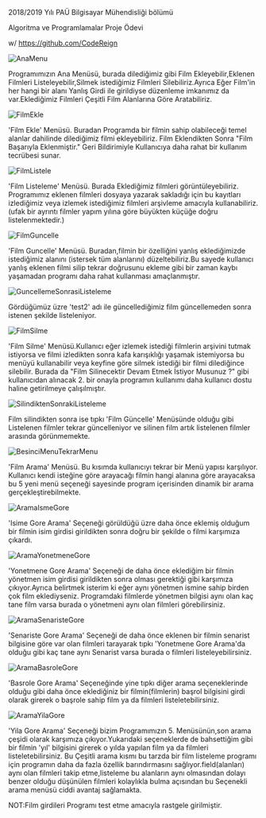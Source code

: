 2018/2019 Yılı PAÜ Bilgisayar Mühendisliği bölümü

Algoritma ve Programlamalar Proje Ödevi

w/ https://github.com/CodeReign




![AnaMenu](https://user-images.githubusercontent.com/44782947/74163350-52896300-4c33-11ea-8909-c023b2abcab1.jpg)


Programımızın Ana Menüsü, burada dilediğimiz gibi Film Ekleyebilir,Eklenen Filmleri Listeleyebilir,Silmek istediğimiz Filmleri Silebiliriz.Ayrıca Eğer Film'in her hangi bir alanı Yanlış Girdi ile girildiyse düzenleme imkanımız da var.Eklediğimiz Filmleri Çeşitli Film Alanlarına Göre Aratabiliriz.



![FilmEkle](https://user-images.githubusercontent.com/44782947/74163793-f410b480-4c33-11ea-9273-2b0a812586d4.jpg)


'Film Ekle' Menüsü. Buradan Programda bir filmin sahip olabileceği temel alanlar dahilinde dilediğimiz filmi ekleyebiliriz.
Film Eklendikten Sonra "Film Başarıyla Eklenmiştir." Geri Bildirimiyle Kullanıcıya daha rahat bir kullanım tecrübesi sunar.



![FilmListele](https://user-images.githubusercontent.com/44782947/74163608-abf19200-4c33-11ea-8e38-ec91e0c70dd7.jpg)


'Film Listeleme' Menüsü. Burada Eklediğimiz filmleri görüntüleyebiliriz. Programımız eklenen filmleri dosyaya yazarak sakladığı için bu kayıtları izlediğimiz veya izlemek istediğimiz filmleri arşivleme amacıyla kullanabiliriz.(ufak bir ayrıntı filmler yapım yılına göre büyükten küçüğe doğru listelenmektedir.)


![FilmGuncelle](https://user-images.githubusercontent.com/44782947/74164046-4b168980-4c34-11ea-90af-fdd182e4c69e.jpg)


'Film Guncelle' Menüsü. Buradan,filmin bir özelliğini yanlış eklediğimizde istediğimiz alanını (istersek tüm alanlarını) düzeltebiliriz.Bu sayede kullanıcı yanlış eklenen filmi silip tekrar doğrusunu ekleme gibi bir zaman kaybı yaşamadan programı daha rahat kullanması amaçlanmıştır.


![GuncellemeSonrasiListeleme](https://user-images.githubusercontent.com/44782947/74164713-338bd080-4c35-11ea-8f64-bcf3c48a6cbc.jpg)

Gördüğümüz üzre 'test2' adı ile güncellediğimiz film güncellemeden sonra istenen şekilde listeleniyor.
 

![FilmSilme](https://user-images.githubusercontent.com/44782947/74164291-9fba0480-4c34-11ea-891c-4d2a2037efe5.jpg)


'Film Silme' Menüsü.Kullanıcı eğer izlemek istediği filmlerin arşivini tutmak istiyorsa ve filmi izledikten sonra kafa karışıklığı yaşamak istemiyorsa bu menüyü kullanabilir veya keyfine göre silmek istediği bir filmi dilediğince silebilir. Burada da "Film Silinecektir Devam Etmek İstiyor Musunuz ?" gibi kullanıcıdan alınacak 2. bir onayla programın kullanımı daha kullanıcı dostu haline getirilmeye çalışılmıştır.


![SilindiktenSonrakiListeleme](https://user-images.githubusercontent.com/44782947/74164892-6b931380-4c35-11ea-9a1e-7e124c001455.jpg)

Film silindikten sonra ise tıpkı 'Film Güncelle' Menüsünde olduğu gibi Listelenen filmler tekrar güncelleniyor ve silinen film artık listelenen filmler arasında görünmemekte.


![BesinciMenuTekrarMenu](https://user-images.githubusercontent.com/44782947/74165170-c298e880-4c35-11ea-9504-fa146c98adb0.jpg)

'Film Arama' Menüsü. Bu kısımda kullanıcıyı tekrar bir Menü yapısı karşılıyor. Kullanıcı kendi isteğine göre arayacağı filmin hangi alanına göre arayacaksa bu 5 yeni menü seçeneği sayesinde program içerisinden dinamik bir arama gerçekleştirebilmekte.


![AramaIsmeGore](https://user-images.githubusercontent.com/44782947/74165412-1dcadb00-4c36-11ea-9dc7-e08565505ed6.jpg)


'Isime Gore Arama' Seçeneği görüldüğü üzre daha önce eklemiş olduğum bir filmin isim girdisi girildikten sonra doğru bir şekilde o filmi karşımıza çıkardı.


![AramaYonetmeneGore](https://user-images.githubusercontent.com/44782947/74165571-5e2a5900-4c36-11ea-95a1-a08b3d7e9b0f.jpg)


'Yonetmene Gore Arama' Seçeneği de daha önce eklediğim bir filmin yönetmen isim girdisi girildikten sonra olması gerektiği gibi karşımıza çıkıyor.Ayrıca belirtmek isterim ki eğer aynı yönetmen ismine sahip birden çok film eklediyseniz. Programdaki filmlerde yönetmen bilgisi aynı olan kaç tane film varsa burada o yönetmeni aynı olan filmleri görebilirsiniz.


![AramaSenaristeGore](https://user-images.githubusercontent.com/44782947/74165976-edd00780-4c36-11ea-9f53-115a6ac0aedb.jpg)


'Senariste Gore Arama' Seçeneği de daha önce eklenen bir filmin senarist bilgisine göre var olan filmleri tarayarak tıpkı 'Yonetmene Gore Arama'da olduğu gibi kaç tane aynı Senarist varsa burada o filmleri listeleyebilirsiniz.


![AramaBasroleGore](https://user-images.githubusercontent.com/44782947/74166158-266fe100-4c37-11ea-8d31-3cc867f889c2.jpg)


'Basrole Gore Arama' Seçeneğinde yine tıpkı diğer arama seçeneklerinde olduğu gibi daha önce eklediğiniz bir filmin(filmlerin) başrol bilgisini girdi olarak girerek o başrole sahip film ya da filmleri listeletebilirsiniz.


![AramaYilaGore](https://user-images.githubusercontent.com/44782947/74166413-93837680-4c37-11ea-9f95-b1a75e1e4686.jpg)


'Yila Gore Arama' Seçeneği bizim Programımızın 5. Menüsünün,son arama çeşidi olarak karşımıza çıkıyor.Yukarıdaki seçeneklerde de bahsettiğim gibi bir filmin 'yıl' bilgisini girerek o yılda yapılan film ya da filmleri listeletebilirsiniz. Bu Çeşitli arama kısmı bu tarzda bir film listeleme programı için programın daha da fazla özellik barındırmasını sağlıyor.field(alanları) aynı olan filmleri takip etme,listeleme bu alanların aynı olmasından dolayı benzer olduğu düşünülen filmleri kolaylıkla bulma açısından bu Seçenekli arama menüsü ciddi avantaj sağlamakta.


NOT:Film girdileri Programı test etme amacıyla rastgele girilmiştir.

